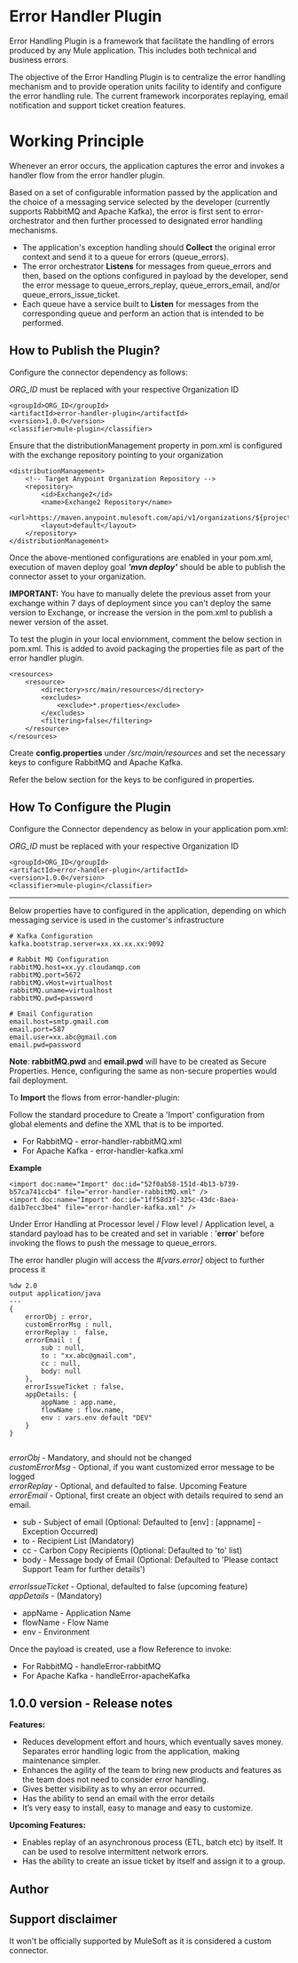 # Error Handler Plugin

Error Handling Plugin is a framework that facilitate the handling of errors produced by any Mule application. This includes both technical and business errors. 

The objective of the Error Handling Plugin is to centralize the error handling mechanism and to provide operation units facility to identify and configure the error handling rule. The current framework incorporates replaying, email notification and support ticket creation features.

# Working Principle

Whenever an error occurs, the application captures the error and invokes a handler flow from the error handler plugin. 

Based on a set of configurable information passed by the application and the choice of a messaging service selected by the developer (currently supports RabbitMQ and Apache Kafka), the error is first sent to error-orchestrator and then further processed to designated error handling mechanisms.

* The application's exception handling should **Collect** the original error context and send it to a queue for errors (queue_errors).
* The error orchestrator **Listens** for messages from queue_errors and then, based on the options configured in payload by the developer, send the error message to queue_errors_replay, queue_errors_email, and/or queue_errors_issue_ticket.
* Each queue have a service built to **Listen** for messages from the corresponding queue and perform an action that is intended to be performed.

## How to Publish the Plugin?

Configure the connector dependency as follows:

_ORG_ID_ must be replaced with your respective Organization ID

```
<groupId>ORG_ID</groupId>
<artifactId>error-handler-plugin</artifactId>
<version>1.0.0</version>
<classifier>mule-plugin</classifier>
```

Ensure that the distributionManagement property in pom.xml is configured with the exchange repository pointing to your organization
```
<distributionManagement>
    <!-- Target Anypoint Organization Repository -->
    <repository>
        <id>Exchange2</id>
        <name>Exchange2 Repository</name>
        <url>https://maven.anypoint.mulesoft.com/api/v1/organizations/${project.groupId}/maven</url>
        <layout>default</layout>
    </repository>
</distributionManagement>
```

Once the above-mentioned configurations are enabled in your pom.xml, execution of maven deploy goal _**'mvn deploy'**_ 
should be able to publish the connector asset to your organization.

**IMPORTANT:** You have to manually delete the previous asset from your exchange within 7 days of deployment since you can't deploy the same version to Exchange, or increase the version in the pom.xml to publish a newer version of the asset.

To test the plugin in your local enviornment, comment the below section in pom.xml. This is added to avoid packaging the properties file as part of the error handler plugin.
```
<resources>
    <resource>
        <directory>src/main/resources</directory>
        <excludes>
            <exclude>*.properties</exclude>
        </excludes>
        <filtering>false</filtering>
    </resource>
</resources>
```

Create **config.properties** under _/src/main/resources_ and set the necessary keys to configure RabbitMQ and Apache Kafka. <br>

Refer the below section for the keys to be configured in properties.

## How To Configure the Plugin

Configure the Connector dependency as below in your application pom.xml:

_ORG_ID_ must be replaced with your respective Organization ID
```
<groupId>ORG_ID</groupId>
<artifactId>error-handler-plugin</artifactId>
<version>1.0.0</version>
<classifier>mule-plugin</classifier>
```
---
Below properties have to configured in the application, depending on which messaging service is used in the customer's infrastructure
```
# Kafka Configuration
kafka.bootstrap.server=xx.xx.xx.xx:9092

# Rabbit MQ Configuration
rabbitMQ.host=xx.yy.cloudamqp.com
rabbitMQ.port=5672
rabbitMQ.vHost=virtualhost
rabbitMQ.uname=virtualhost
rabbitMQ.pwd=password

# Email Configuration
email.host=smtp.gmail.com
email.port=587
email.user=xx.abc@gmail.com
email.pwd=password
```
**Note**: **rabbitMQ.pwd** and **email.pwd** will have to be created as Secure Properties. Hence, configuring the same as non-secure properties would fail deployment.

To **Import** the flows from error-handler-plugin:

Follow the standard procedure to Create a 'Import' configuration from global elements and define the XML that is to be imported.
* For RabbitMQ - error-handler-rabbitMQ.xml
* For Apache Kafka - error-handler-kafka.xml

**Example**
```
<import doc:name="Import" doc:id="52f0ab58-151d-4b13-b739-b57ca741ccb4" file="error-handler-rabbitMQ.xml" />
<import doc:name="Import" doc:id="1ff58d3f-325c-43dc-8aea-da1b7ecc3be4" file="error-handler-kafka.xml" />
```
Under Error Handling at Processor level / Flow level / Application level, a standard payload has to be created and set in variable : '**error**' before invoking the flows to push the message to queue_errors.

The error handler plugin will access the _#[vars.error]_ object to further process it
```
%dw 2.0
output application/java
---
{
	errorObj : error,   
	customErrorMsg : null, 
	errorReplay :  false, 
	errorEmail : {
		sub : null,
		to : "xx.abc@gmail.com",
		cc : null,
		body: null
	},
	errorIssueTicket : false,
	appDetails: {
		appName : app.name,
		flowName : flow.name,
		env : vars.env default "DEV"
	}
}
   
```

_errorObj_ - Mandatory, and should not be changed <br>
_customErrorMsg_ - Optional, if you want customized error message to be logged <br>
_errorReplay_ - Optional, and defaulted to false. Upcoming Feature <br> 
_errorEmail_ - Optional, first create an object with details required to send an email. <br>
* sub - Subject of email (Optional: Defaulted to [env] : [appname] - Exception Occurred) <br>
* to - Recipient List (Mandatory) <br>
* cc - Carbon Copy Recipients (Optional: Defaulted to 'to' list) <br>
* body - Message body of Email (Optional: Defaulted to 'Please contact Support Team for further details') <br>

_errorIssueTicket_ - Optional, defaulted to false (upcoming feature) <br>
_appDetails_ - (Mandatory)
* appName - Application Name
* flowName - Flow Name
* env - Environment

Once the payload is created, use a flow Reference to invoke:
* For RabbitMQ - handleError-rabbitMQ
* For Apache Kafka - handleError-apacheKafka 

## 1.0.0 version - Release notes

**Features:**
* Reduces development effort and hours, which eventually saves money.
  Separates error handling logic from the application, making maintenance simpler.
* Enhances the agility of the team to bring new products and features as the team does not need to consider error handling.
* Gives better visibility as to why an error occurred.
* Has the ability to send an email with the error details
* It’s very easy to install, easy to manage and easy to customize.

**Upcoming Features:**
* Enables replay of an asynchronous process (ETL, batch etc) by itself. It can be used to resolve intermittent network errors.
* Has the ability to create an issue ticket by itself and assign it to a group.

## Author

## Support disclaimer
It won't be officially supported by MuleSoft as it is considered a custom connector. 
